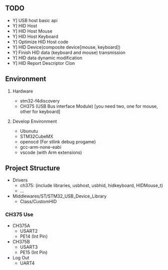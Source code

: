
## TODO
- Y] USB host basic api
- Y] HID Host
- Y] HID Host Mouse
- Y] HID Host Keyboard
- Y] Optimize HID Host code
- Y] HID Device(composite device[mouse, keyboard])
- Y] Finish HID data (keyboard and mouse) transmission
- Y] HID data dynamic modification
- Y] HID Report Descriptor Clon

## Environment
1. Hardware
    - stm32-f4discovery
    - CH375 (USB Bus interface Module) [you need two, one for mouse, other for keyboard]

2. Develop Environment
    - Ubunutu
    - STM32CubeMX
    - openocd (For stlink debug progame)
    - gcc-arm-none-eabi
    - vscode (with Arm extensions)



## Project Structure
- Drivers
    - ch375: (include libraries,  usbhost, usbhid, hidkeyboard, HIDMouse_t)
    - ...
- Middlewares/ST/STM32_USB_Device_Library
    - Class/CustomHID

### CH375 Use
- CH375A
    - USART2
    - PE14     (Int Pin)
- CH375B
    - USART3
    - PE15     (Int Pin)
- Log Out
    - UART4
